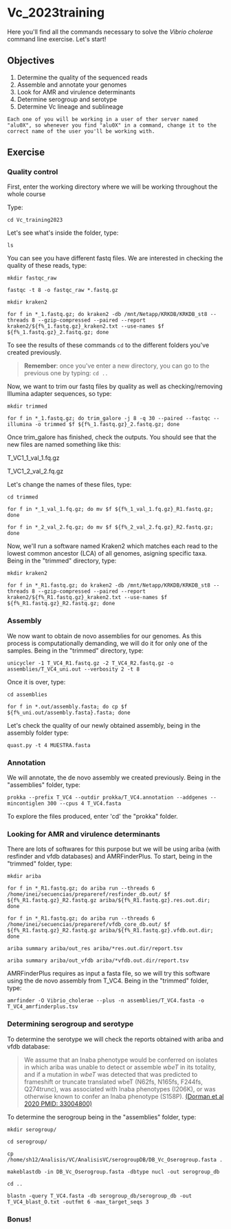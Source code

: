 # Vc_2023training <!-- omit in toc -->
Here you'll find all the commands necessary to solve the *Vibrio cholerae* command line exercise. Let's start!

## Objectives <!-- omit in toc -->
1) Determine the quality of the sequenced reads
2) Assemble and annotate your genomes
3) Look for AMR and virulence determinants
4) Determine serogroup and serotype
5) Determine Vc lineage and sublineage

```
Each one of you will be working in a user of ther server named "alu0X", so whenever you find "alu0X" in a command, change it to the correct name of the user you'll be working with.
```
## Exercise <!-- omit in toc -->
### Quality control
First, enter the working directory where we will be working throughout the whole course

Type:
```
cd Vc_training2023
```

Let's see what's inside the folder, type:

```
ls
```

You can see you have different fastq files. We are interested in checking the quality of these reads, type:

```
mkdir fastqc_raw

fastqc -t 8 -o fastqc_raw *.fastq.gz

mkdir kraken2

for f in *_1.fastq.gz; do kraken2 -db /mnt/Netapp/KRKDB/KRKDB_st8 --threads 8 --gzip-compressed --paired --report kraken2/${f%_1.fastq.gz}_kraken2.txt --use-names $f ${f%_1.fastq.gz}_2.fastq.gz; done
```

To see the results of these commands `cd` to the different folders you've created previously. 

> **Remember**: once you've enter a new directory, you can go to the previous one by typing: `cd ..`

Now, we want to trim our fastq files by quality as well as checking/removing Illumina adapter sequences, so type:

```
mkdir trimmed

for f in *_1.fastq.gz; do trim_galore -j 8 -q 30 --paired --fastqc --illumina -o trimmed $f ${f%_1.fastq.gz}_2.fastq.gz; done

```

Once trim_galore has finished, check the outputs. You should see that the new files are named something like this:

T_VC1_1_val_1.fq.gz

T_VC1_2_val_2.fq.gz

Let's change the names of these files, type:

```
cd trimmed

for f in *_1_val_1.fq.gz; do mv $f ${f%_1_val_1.fq.gz}_R1.fastq.gz; done

for f in *_2_val_2.fq.gz; do mv $f ${f%_2_val_2.fq.gz}_R2.fastq.gz; done
```

Now, we'll run a software named Kraken2 which matches each read to the lowest common ancestor (LCA) of all genomes, asigning specific taxa. Being in the "trimmed" directory, type: 

```
mkdir kraken2

for f in *_R1.fastq.gz; do kraken2 -db /mnt/Netapp/KRKDB/KRKDB_st8 --threads 8 --gzip-compressed --paired --report kraken2/${f%_R1.fastq.gz}_kraken2.txt --use-names $f ${f%_R1.fastq.gz}_R2.fastq.gz; done
```

### Assembly

We now want to obtain de novo assemblies for our genomes. As this process is computationally demanding, we will do it for only one of the samples. Being in the "trimmed" directory, type: 

```
unicycler -1 T_VC4_R1.fastq.gz -2 T_VC4_R2.fastq.gz -o assemblies/T_VC4_uni.out --verbosity 2 -t 8
```

Once it is over, type:

```
cd assemblies

for f in *.out/assembly.fasta; do cp $f ${f%_uni.out/assembly.fasta}.fasta; done
```

Let's check the quality of our newly obtained assembly, being in the assembly folder type:

```
quast.py -t 4 MUESTRA.fasta
```

### Annotation

We will annotate, the de novo assembly we created previously. Being in the "assemblies" folder, type:

```
prokka --prefix T_VC4 --outdir prokka/T_VC4.annotation --addgenes --mincontiglen 300 --cpus 4 T_VC4.fasta
```

To explore the files produced, enter 'cd' the "prokka" folder.

### Looking for AMR and virulence determinants

There are lots of softwares for this purpose but we will be using ariba (with resfinder and vfdb databases) and AMRFinderPlus. To start, being in the "trimmed" folder, type:

```
mkdir ariba

for f in *_R1.fastq.gz; do ariba run --threads 6 /home/inei/secuencias/prepareref/resfinder_db.out/ $f ${f%_R1.fastq.gz}_R2.fastq.gz ariba/${f%_R1.fastq.gz}.res.out.dir; done

for f in *_R1.fastq.gz; do ariba run --threads 6 /home/inei/secuencias/prepareref/vfdb_core_db.out/ $f ${f%_R1.fastq.gz}_R2.fastq.gz ariba/${f%_R1.fastq.gz}.vfdb.out.dir; done

ariba summary ariba/out_res ariba/*res.out.dir/report.tsv

ariba summary ariba/out_vfdb ariba/*vfdb.out.dir/report.tsv
```

AMRFinderPlus requires as input a fasta file, so we will try this software using the de novo assembly from T_VC4. Being in the "trimmed" folder, type:

```
amrfinder -O Vibrio_cholerae --plus -n assemblies/T_VC4.fasta -o T_VC4_amrfinderplus.tsv
```

### Determining serogroup and serotype

To determine the serotype we will check the reports obtained with ariba and vfdb database:

> We assume that an Inaba phenotype would be conferred on isolates in which ariba was unable to detect or assemble *wbeT* in its
totality, and if a mutation in *wbeT* was detected that was predicted to frameshift or truncate translated wbeT (N62fs, N165fs, F244fs, Q274trunc), was associated with Inaba phenotypes (I206K), or was otherwise known to confer an Inaba phenotype (S158P). [(Dorman et al 2020 PMID: 33004800)](https://www.ncbi.nlm.nih.gov/pmc/articles/PMC7530988/)

To determine the serogroup being in the "assemblies" folder, type:

```
mkdir serogroup/

cd serogroup/

cp /home/sh12/Analisis/VC/AnalisisVC/serogroupDB/DB_Vc_Oserogroup.fasta .

makeblastdb -in DB_Vc_Oserogroup.fasta -dbtype nucl -out serogroup_db

cd ..

blastn -query T_VC4.fasta -db serogroup_db/serogroup_db -out T_VC4_blast_O.txt -outfmt 6 -max_target_seqs 3
```

### Bonus!<!-- omit in toc -->









